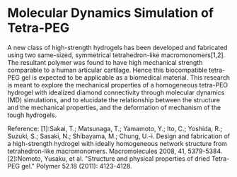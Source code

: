 Molecular Dynamics Simulation of Tetra-PEG
========

A new class of high-strength hydrogels has been developed and fabricated using two same-sized, symmetrical tetrahedron-like macromonomers[1,2]. The resultant polymer was found to have high mechanical strength comparable to a human articular cartilage. Hence this biocompatible tetra-PEG gel is expected to be applicable as a biomedical material. This research is meant to explore the mechanical properties of a homogeneous tetra-PEO hydrogel with idealized diamond connectivity through molecular dynamics (MD) simulations, and to elucidate the relationship between the structure and the mechanical properties, and the deformation of mechanism of the tough hydrogels.

Reference:
[1]:Sakai, T.; Matsunaga, T.; Yamamoto, Y.; Ito, C.; Yoshida, R.; Suzuki, S.; Sasaki, N.; Shibayama, M.; Chung, U.-i. Design and fabrication of a high-strength hydrogel with ideally homogeneous network structure from tetrahedron-like macromonomers. Macromolecules 2008, 41, 5379-5384.
[2]:Nomoto, Yusaku, et al. "Structure and physical properties of dried Tetra-PEG gel." Polymer 52.18 (2011): 4123-4128.
